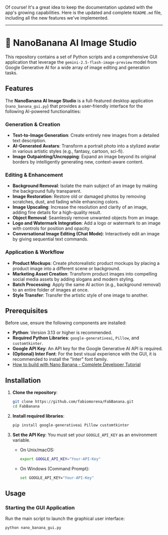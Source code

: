 Of course\! It's a great idea to keep the documentation updated with the app's growing capabilities. Here is the updated and complete `README.md` file, including all the new features we've implemented.

-----

# 🍌 NanoBanana AI Image Studio

This repository contains a set of Python scripts and a comprehensive GUI application that leverage the `gemini-2.5-flash-image-preview` model from Google Generative AI for a wide array of image editing and generation tasks.

## Features

The **NanoBanana AI Image Studio** is a full-featured desktop application (`nano_banana_gui.py`) that provides a user-friendly interface for the following AI-powered functionalities:

### Generation & Creation

  * **Text-to-Image Generation**: Create entirely new images from a detailed text description.
  * **AI-Generated Avatars**: Transform a portrait photo into a stylized avatar in various artistic styles (e.g., fantasy, cartoon, sci-fi).
  * **Image Outpainting/Uncropping**: Expand an image beyond its original borders by intelligently generating new, context-aware content.

### Editing & Enhancement

  * **Background Removal**: Isolate the main subject of an image by making the background fully transparent.
  * **Image Restoration**: Restore old or damaged photos by removing scratches, dust, and fading while enhancing colors.
  * **Image Upscaling**: Increase the resolution and clarity of an image, adding fine details for a high-quality result.
  * **Object Removal**: Seamlessly remove unwanted objects from an image.
  * **Logo and Watermark Integration**: Add a logo or watermark to an image with controls for position and opacity.
  * **Conversational Image Editing (Chat Mode)**: Interactively edit an image by giving sequential text commands.

### Application & Workflow

  * **Product Mockups**: Create photorealistic product mockups by placing a product image into a different scene or background.
  * **Marketing Asset Creation**: Transform product images into compelling social media assets by adding slogans and modern styling.
  * **Batch Processing**: Apply the same AI action (e.g., background removal) to an entire folder of images at once.
  * **Style Transfer**: Transfer the artistic style of one image to another.

## Prerequisites

Before use, ensure the following components are installed:

  * **Python**: Version 3.13 or higher is recommended.
  * **Required Python Libraries**: `google-generativeai`, `Pillow`, and `customtkinter`.
  * **Google API Key**: An API key for the Google Generative AI API is required.
  * **(Optional) Inter Font**: For the best visual experience with the GUI, it is recommended to install the "Inter" font family.
  * [How to build with Nano Banana - Complete Developer Tutorial](https://dev.to/googleai/how-to-build-with-nano-banana-complete-developer-tutorial-646)

## Installation

1.  **Clone the repository**:

    ```bash
    git clone https://github.com/fabiomorena/FabBanana.git
    cd FabBanana
    ```

2.  **Install required libraries**:

    ```bash
    pip install google-generativeai Pillow customtkinter
    ```

3.  **Set the API Key**:
    You must set your `GOOGLE_API_KEY` as an environment variable.

      * On Unix/macOS:
        ```bash
        export GOOGLE_API_KEY="Your-API-Key"
        ```
      * On Windows (Command Prompt):
        ```bash
        set GOOGLE_API_KEY="Your-API-Key"
        ```

## Usage

### Starting the GUI Application

Run the main script to launch the graphical user interface:

```bash
python nano_banana_gui.py
```